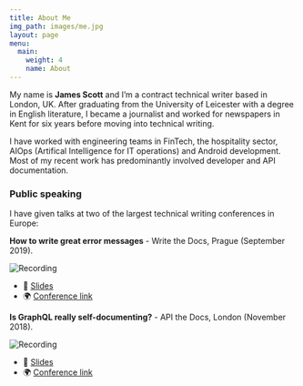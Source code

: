 ```yaml
---
title: About Me
img_path: images/me.jpg
layout: page
menu:
  main:
    weight: 4
    name: About
---
```


My name is **James Scott** and I’m a contract technical writer based in London, UK. After graduating from the University of Leicester with a degree in English literature, I became a journalist and worked for newspapers in Kent for six years before moving into technical writing.

I have worked with engineering teams in FinTech, the hospitality sector, AIOps (Artifical Intelligence for IT operations) and Android development. Most of my recent work has predominantly involved developer and API documentation.

### Public speaking 

I have given talks at two of the largest technical writing conferences in Europe: 

**How to write great error messages** - Write the Docs, Prague (September 2019).

![Recording](https://www.youtube.com/watch?v=hzCfl8CGJuw)

+ 💾 [Slides](https://speakerdeck.com/scottydocs/101-to-404-s-how-to-write-a-great-error-message)
+ 🌍 [Conference link](https://www.writethedocs.org/conf/prague/2019/)

**Is GraphQL really self-documenting?** - API the Docs, London (November 2018).

![Recording](https://www.youtube.com/watch?v=rKzHc1hozB8)

+ 💾 [Slides](https://speakerdeck.com/scottydocs/is-graphql-really-self-documenting)
+ 🌍 [Conference link](https://apithedocs.org/london2018/agenda/jamesscott)

